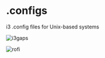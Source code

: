 # .configs
i3 .config files for Unix-based systems

![i3gaps](https://drive.google.com/uc?export=view&id=1HMbAno_yBNLkM8ccgC_7ujI2vS7pto__)

![rofi](https://drive.google.com/uc?export=view&id=1iq0DXp2iaC_Xsgis_it-DF2xPwsUz9QC)
